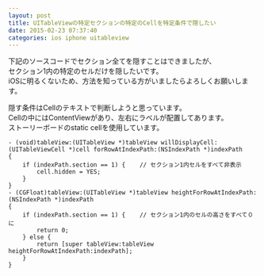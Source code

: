 ```yaml
---
layout: post
title: UITableViewの特定セクションの特定のCellを特定条件で隠したい
date: 2015-02-23 07:37:40
categories: ios iphone uitableview
---
```

<p>下記のソースコードでセクション全てを隠すことはできましたが、<br>
セクション1内の特定のセルだけを隠したいです。<br>
iOSに明るくないため、方法を知っている方がいましたらよろしくお願いします。</p>

<p>隠す条件はCellのテキストで判断しようと思っています。<br>
Cellの中にはContentViewがあり、左右にラベルが配置してあります。<br>
ストーリーボードのstatic cellを使用しています。</p>

<pre><code>- (void)tableView:(UITableView *)tableView willDisplayCell:(UITableViewCell *)cell forRowAtIndexPath:(NSIndexPath *)indexPath
{
    if (indexPath.section == 1) {    // セクション1内セルをすべて非表示
        cell.hidden = YES;
    }
}
- (CGFloat)tableView:(UITableView *)tableView heightForRowAtIndexPath:(NSIndexPath *)indexPath
{
    if (indexPath.section == 1) {    // セクション1内のセルの高さをすべて０に
        return 0;
    } else {
        return [super tableView:tableView heightForRowAtIndexPath:indexPath];
    }
}
</code></pre>
